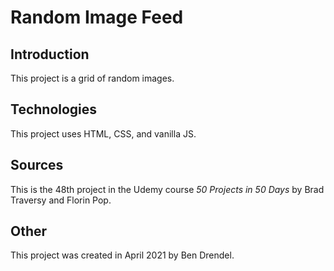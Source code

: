# Random Image Feed

## Introduction

This project is a grid of random images.

## Technologies

This project uses HTML, CSS, and vanilla JS.

## Sources

This is the 48th project in the Udemy course _50 Projects in 50 Days_ by Brad Traversy and Florin Pop.

## Other

This project was created in April 2021 by Ben Drendel.

